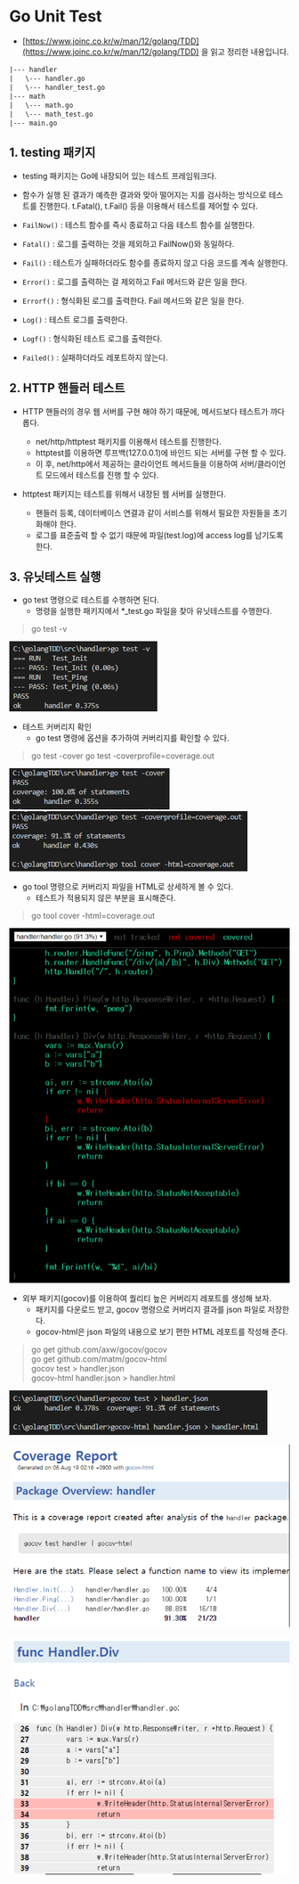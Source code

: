 # Go Unit Test

- [https://www.joinc.co.kr/w/man/12/golang/TDD](https://www.joinc.co.kr/w/man/12/golang/TDD) 을 읽고 정리한 내용입니다.

```
|--- handler
|   \--- handler.go
|   \--- handler_test.go
|--- math
|   \--- math.go
|   \--- math_test.go
|--- main.go
```

## 1. testing 패키지

- testing 패키지는 Go에 내장되어 있는 테스트 프레임워크다.

- 함수가 실행 된 결과가 예측한 결과와 맞아 떨어지는 지를 검사하는 방식으로 테스트를 진행한다. t.Fatal(), t.Fail() 등을 이용해서 테스트를 제어할 수 있다.
- `FailNow()` : 테스트 함수를 즉시 종료하고 다음 테스트 함수를 실행한다.
- `Fatal()` : 로그를 출력하는 것을 제외하고 FailNow()와 동일하다.
- `Fail()` : 테스트가 실패하더라도 함수를 종료하지 않고 다음 코드를 계속 실행한다.
- `Error()` : 로그를 출력하는 걸 제외하고 Fail 메서드와 같은 일을 한다.
- `Errorf()` : 형식화된 로그를 출력한다. Fail 메서드와 같은 일을 한다.
- `Log()` : 테스트 로그를 출력한다.
- `Logf()` : 형식화된 테스트 로그를 출력한다.
- `Failed()` : 실패하더라도 레포트하지 않는다.

## 2. HTTP 핸들러 테스트

- HTTP 핸들러의 경우 웹 서버를 구현 해야 하기 때문에, 메서드보다 테스트가 까다롭다.
  - net/http/httptest 패키지를 이용해서 테스트를 진행한다.
  - httptest를 이용하면 루프백(127.0.0.1)에 바인드 되는 서버를 구현 할 수 있다.
  - 이 후, net/http에서 제공하는 클라이언트 메서드들을 이용하여 서버/클라이언트 모드에서 테스트를 진행 할 수 있다.

- httptest 패키지는 테스트를 위해서 내장된 웹 서버를 실행한다.
  - 핸들러 등록, 데이터베이스 연결과 같이 서비스를 위해서 필요한 자원들을 초기화해야 한다.
  - 로그를 표준출력 할 수 없기 때문에 파일(test.log)에 access log를 남기도록 한다.

## 3. 유닛테스트 실행

- go test 명령으로 테스트를 수행하면 된다.
  - 명령을 실행한 패키지에서 *_test.go 파일을 찾아 유닛테스트를 수행한다.

> go test -v

![1](/img/gotest1.png)

- 테스트 커버리지 확인
  - go test 명령에 옵션을 추가하여 커버리지를 확인할 수 있다.

> go test -cover
> go test -coverprofile=coverage.out

![2](/img/gotest2.png)
![3](/img/gotest3.png)

- go tool 명령으로 커버리지 파일을 HTML로 상세하게 볼 수 있다.
  - 테스트가 적용되지 않은 부분을 표시해준다.

> go tool cover -html=coverage.out

![4](/img/gotest4.png)

- 외부 패키지(gocov)를 이용하여 퀄리티 높은 커버리지 레포트를 생성해 보자.
  - 패키지를 다운로드 받고, gocov 명령으로 커버리지 결과를 json 파일로 저장한다.
  - gocov-html은 json 파일의 내용으로 보기 편한 HTML 레포트를 작성해 준다.

> go get github.com/axw/gocov/gocov  
> go get github.com/matm/gocov-html  
> gocov test > handler.json  
> gocov-html handler.json > handler.html

![5](/img/gotest5.png)

![6](/img/gotest6.png)

![7](/img/gotest7.png)
